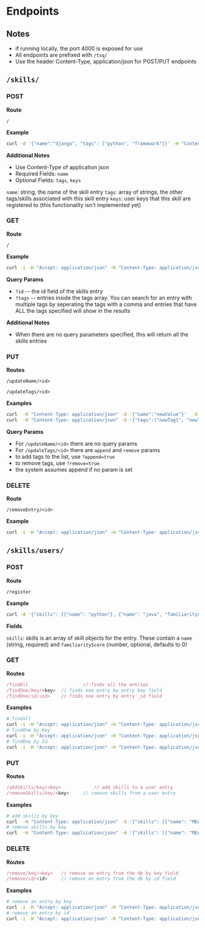 # Endpoints

## Notes

- if running locally, the port 4000 is exposed for use
- All endpoints are prefixed with `/tsq/`
- Use the header Content-Type, application/json for POST/PUT endpoints

## `/skills/`

### POST

**Route**

```code
/
```

**Example**

```bash
curl -d '{"name":"django", "tags": ["python", "framework"]}' -H "Content-Type: application/json" -X POST http://localhost:4000/tsq/skills/
```

**Additional Notes**

- Use Content-Type of application json
- Required Fields: `name`
- Optional Fields: `tags`, `keys`

`name`: string, the name of the skill entry
`tags`: array of strings, the other tags/skills associated with this skill entry
`keys`: user keys that this skill are registered to (this functionality isn't implemented yet)

### GET

**Route**

```code
/
```

**Example**

```bash
curl -i -H "Accept: application/json" -H "Content-Type: application/json" -X GET http://localhost:4000/tsq/skills/?id=5c7d61a16813350016de866e
```

**Query Params**

- `?id` -- the id field of the skills entry
- `?tags` -- entries inside the tags array. You can search for an entry with multiple
  tags by seperating the tags with a comma and entries that have ALL the tags specified will show in the results

**Additional Notes**

- When there are no query parameters specified, this will return all the skills entries

### PUT

**Routes**

```code
/updateName/<id>
```

```code
/updateTags/<id>
```

**Examples**

```bash
curl  -H "Content-Type: application/json" -d '{"name":"newValue"}'  -X PUT http://localhost:4000/tsq/skills/updateName/5c7d61a16813350016de866e
curl  -H "Content-Type: application/json" -d '{"tags":["newTag1", "newTag2"]}'  -X PUT http://localhost:4000/tsq/skills/updateTags/5c7d61a16813350016de866e?append=true
```

**Query Params**

- For `/updateName/<id>` there are no query params
- For `/updateTags/<id>` there are `append` and `remove` params
- to add tags to the list, use `?append=true`
- to remove tags, use `?remove=true`
- the system assumes append if no param is set

### DELETE

**Route**

```code
/removeEntry/<id>
```

**Example**

```bash
curl -i -H "Accept: application/json" -H "Content-Type: application/json" -X DELETE http://localhost:4000/tsq/skills/removeEntry/5c7d61a16813350016de866e
```

## `/skills/users/`

### POST

**Route**

```code
/register
```

**Example**

```bash
curl -d '{"skills": [{"name": "python"}, {"name": "java", "familiarityScore": 3}]}' -H "Content-Type: application/json" -X POST http://localhost:4000/tsq/skills/users/register
```

**Fields**

`skills`: skills is an array of skill objects for the entry.
These contain a `name` (string, required) and `familiarityScore` (number, optional, defaults to 0)

### GET

**Routes**

```javascript
/findAll  					// finds all the entries
/findOne/key/<key> 	// finds one entry by entry key field
/findOne/id/<id>  	// finds one entry by entry _id field
```

**Examples**

```bash
# findall
curl -i -H "Accept: application/json" -H "Content-Type: application/json" -X GET http://localhost:4000/tsq/skills/users/findAll/
# findOne by Key
curl -i -H "Accept: application/json" -H "Content-Type: application/json" -X GET http://localhost:4000/tsq/skills/users/findOne/key/<key>
# findOne by Id
curl -i -H "Accept: application/json" -H "Content-Type: application/json" -X GET http://localhost:4000/tsq/skills/users/findOne/id/<id>
```

### PUT

**Routes**

```javascript
/addSkills/key/<key>			// add skills to a user entry
/removeSkills/key/<key>		// remove skills from a user entry
```

**Examples**

```bash
# add skills by key
curl  -H "Content-Type: application/json" -d '{"skills": [{"name": "MEAN", "familiarityScore": 4}]}'  -X PUT http://localhost:4000/tsq/skills/users/addSkills/key/d60c6X62iC2Qu1P7
# remove skills by key
curl  -H "Content-Type: application/json" -d '{"skills": [{"name": "MEAN"}]}'  -X PUT http://localhost:4000/tsq/skills/users/removeSkills/key/d60c6X62iC2Qu1P7
```

### DELETE

**Routes**

```javascript
/remove/key/<key>	// remove an entry from the db by key field
/remove/id/<id>		// remove an entry from the db by id field
```

**Examples**

```bash
# remove an entry by key
curl -i -H "Accept: application/json" -H "Content-Type: application/json" -X DELETE http://localhost:4000/tsq/skills/users/remove/key/<key>
# remove an entry by id
curl -i -H "Accept: application/json" -H "Content-Type: application/json" -X DELETE http://localhost:4000/tsq/skills/users/remove/id/<_id>
```
